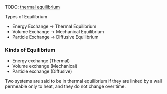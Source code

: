 TODO: [thermal equilibrium](https://en.wikipedia.org/wiki/Thermal_equilibrium "Thermal equilibrium")


Types of Equilibrium
 - Energy Exchange $\rightarrow$ Thermal Equilibrium
 - Volume Exchange $\rightarrow$ Mechanical Equilibrium
 - Particle Exchange $\rightarrow$ Diffusive Equilibrium

### Kinds of Equilibrium
 - Energy exchange (Thermal)
 - Volume exchange (Mechanical)
 - Particle exchange (Diffusive)

Two systems are said to be in thermal equilibrium if they are linked by a wall permeable only to heat, and they do not change over time.


